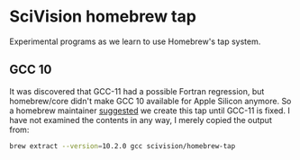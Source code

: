# SciVision homebrew tap

Experimental programs as we learn to use Homebrew's tap system.

## GCC 10

It was discovered that GCC-11 had a possible Fortran regression, but homebrew/core didn't make GCC 10 available for Apple Silicon anymore.
So a homebrew maintainer [suggested](https://github.com/Homebrew/discussions/discussions/1443#discussioncomment-719680) we create this tap until GCC-11 is fixed.
I have not examined the contents in any way, I merely copied the output from:

```sh
brew extract --version=10.2.0 gcc scivision/homebrew-tap
```
